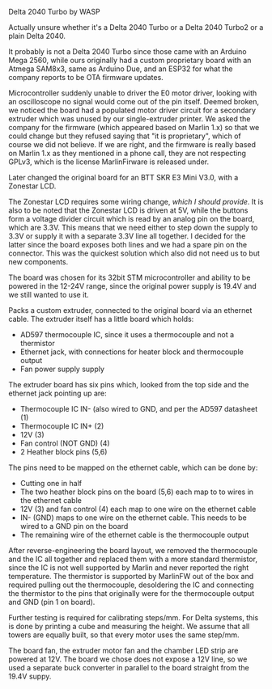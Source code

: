 Delta 2040 Turbo by WASP

Actually unsure whether it's a Delta 2040 Turbo or a Delta 2040 Turbo2 or a plain Delta 2040.

It probably is not a Delta 2040 Turbo since those came with an Arduino Mega 2560, while ours
originally had a custom proprietary board with an Atmega SAM8x3, same as Arduino Due, and an ESP32
for what the company reports to be OTA firmware updates.

Microcontroller suddenly unable to driver the E0 motor driver, looking with an oscilloscope no
signal would come out of the pin itself. Deemed broken, we noticed the board had a populated motor
driver circuit for a secondary extruder which was unused by our single-extruder printer. We asked the company for the firmware (which
	appeared based on Marlin 1.x) so that we could change but they refused saying that "it is proprietary", which of
course we did not believe. If we are right, and the firmware is really based on Marlin 1.x as they
mentioned in a phone call, they are not respecting GPLv3, which is the license MarlinFirware is
released under.

Later changed the original board for an BTT SKR E3 Mini V3.0, with a Zonestar LCD.

The Zonestar LCD requires some wiring change, _which I should provide_. It is also to be noted that
the Zonestar LCD is driven at 5V, while the buttons form a voltage divider circuit which is read by
an analog pin on the board, which are 3.3V. This means that we need either to step down the supply
to 3.3V or supply it with a separate 3.3V line all together. I decided for the latter since the
board exposes both lines and we had a spare pin on the connector. This was the quickest solution
which also did not need us to but new components.

The board was chosen for its 32bit STM microcontroller and ability to be powered in the 12-24V
range, since the original power supply is 19.4V and we still wanted to use it.

Packs a custom extruder, connected to the original board via an ethernet cable. The extruder itself
has a little board which holds:

- AD597 thermocouple IC, since it uses a thermocouple and not a thermistor
- Ethernet jack, with connections for heater block and thermocouple output
- Fan power supply supply

The extruder board has six pins which, looked from the top side and the ethernet jack pointing up
are:

- Thermocouple IC IN- (also wired to GND, and per the AD597 datasheet (1)
- Thermocouple IC IN+ (2)
- 12V (3)
- Fan control (NOT GND) (4)
- 2 Heather block pins (5,6)

The pins need to be mapped on the ethernet cable, which can be done by:

- Cutting one in half
- The two heather block pins on the board (5,6) each map to to wires in the ethernet cable
- 12V (3) and fan control (4) each map to one wire on the ethernet cable
- IN- (GND) maps to one wire on the ethernet cable. This needs to be wired to a GND pin on the board
- The remaining wire of the ethernet cable is the thermocouple output

After reverse-engineering the board layout, we removed the thermocouple and the IC all together and
replaced them with a more standard thermistor, since the IC is not well supported by Marlin and never reported the
right temperature. The thermistor is supported by MarlinFW out of the box and required pulling out
the thermocouple, desoldering the IC and connecting the thermistor to the pins that originally were
for the thermocouple output and GND (pin 1 on board).

Further testing is required for calibrating steps/mm. For Delta systems, this is done by printing a
cube and measuring the height. We assume that all towers are equally built, so that every motor uses
the same step/mm.

The board fan, the extruder motor fan and the chamber LED strip are powered at 12V. The board we
chose does not expose a 12V line, so we used a separate buck converter in parallel to the board
straight from the 19.4V suppy.
